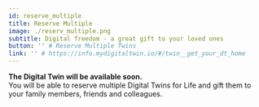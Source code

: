 ```yaml
---
id: reserve_multiple
title: Reserve Multiple
image: ./reserv_multiple.png
subtitle: Digital freedom - a great gift to your loved ones
button: '' # Reserve Multiple Twins
link: '' # https://info.mydigitaltwin.io/#/twin__get_your_dt_home
---
```


**The Digital Twin will be available soon.**
<br/>
You will be able to reserve multiple Digital Twins for Life and gift them to your family members, friends and colleagues. 


<!-- By doing so, you'll be gifting them digital freedom for the rest of their lifetime. -->